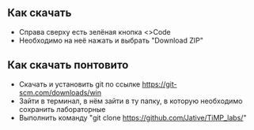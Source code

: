 ## Как скачать
- Справа сверху есть зелёная кнопка <>Code
- Необходимо на неё нажать и выбрать "Download ZIP"
## Как скачать понтовито
- Скачать и установить git по ссылке https://git-scm.com/downloads/win
- Зайти в терминал, в нём зайти в ту папку, в которую необходимо сохранить лабораторные
- Выполнить команду "git clone https://github.com/Jative/TiMP_labs/"
